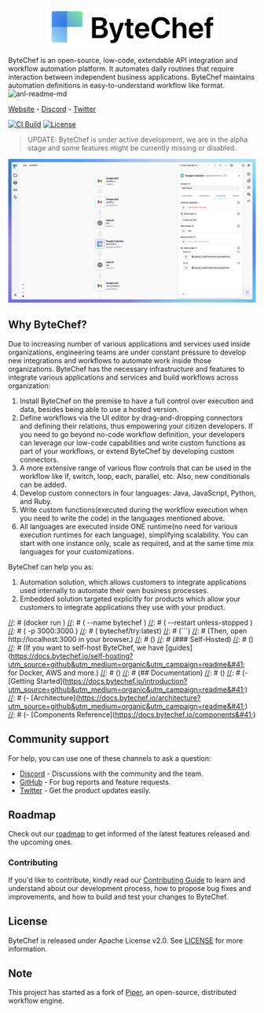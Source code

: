 <p align="center">
<a href="https://www.bytechef.io?utm_source=github&utm_medium=organic&utm_campaign=readme">
  <img src="static/bytechef_logo.png" alt="ByteChef Logo" width="350">
</a>
</p>

ByteChef is an open-source, low-code, extendable API integration and workflow automation platform. It automates daily routines that require interaction between independent business applications. ByteChef maintains automation definitions in easy-to-understand workflow like format.
![anl-readme-md](https://static.scarf.sh/a.png?x-pxid=ceb7a380-3bfc-4e25-8068-1445d2d02359)

[Website](https://www.bytechef.io?utm_source=github&utm_medium=organic&utm_campaign=readme) - [Discord](https://discord.gg/VKvNxHjpYx) - [Twitter](https://twitter.com/bytechefhq)

[![CI Build](https://github.com/bytechefhq/bytechef/actions/workflows/build_push.yml/badge.svg)](https://github.com/bytechefhq/bytechef/actions/workflows/build_push.yml) [![License](https://img.shields.io/static/v1?label=license&message=Apache&nbsp;v2.0&color=brightgreen)](https://github.com/bytechefhq/bytechef/blob/master/LICENSE)

> UPDATE: ByteChef is under active development, we are in the alpha stage and some features might be currently missing or disabled.

<img src="static/screenshot.png" alt="ByteChef Screenshot" style="max-width: 100%;">

## Why ByteChef?

Due to increasing number of various applications and services used inside organizations, engineering teams are under constant pressure to develop new integrations and workflows to automate work inside those organizations.
ByteChef has the necessary infrastructure and features to integrate various applications and services and build workflows across organization:

1. Install ByteChef on the premise to have a full control over execution and data, besides being able to use a hosted version.
2. Define workflows via the UI editor by drag-and-dropping connectors and defining their relations, thus empowering your citizen developers. If you need to go beyond no-code workflow definition, your developers can leverage our low-code capabilities and write custom functions as part of your workflows, or extend ByteChef by developing custom connectors.
3. A more extensive range of various flow controls that can be used in the workflow like if, switch, loop, each, parallel, etc. Also, new conditionals can be added.
4. Develop custom connectors in four languages: Java, JavaScript, Python, and Ruby.
5. Write custom functions(executed during the workflow execution when you need to write the code) in the languages mentioned above.
6. All languages are executed inside ONE runtime(no need for various execution runtimes for each language), simplifying scalability. You can start with one instance only, scale as required, and at the same time mix languages for your customizations.

ByteChef can help you as:

1. Automation solution, which allows customers to integrate applications used internally to automate their own business processes.
2. Embedded solution targeted explicitly for products which allow your customers to integrate applications they use with your product.

[//]: # (## Getting Started)
[//]: # ()
[//]: # (### ByteChef Cloud)
[//]: # ()
[//]: # ([ByteChef Cloud]&#40;https://app.bytechef.io?utm_source=github&utm_medium=organic&utm_campaign=readme&#41; is the fastest way to get started with ByteChef. It provides managed infrastructure as well as an instant and free trial access for development projects and proofs of concept.)
[//]: # ()
[//]: # (<a href="https://app.bytechef.io?utm_source=github&utm_medium=organic&utm_campaign=readme"><img src="static/button_get-started-now.png" alt="Get started now" width="200px"></a>)
[//]: # ()
[//]: # (For a step-by-step guide on ByteChef Cloud, [see the docs]&#40;https://docs.bytechef.io/cloud/getting-started?utm_medium=organic&utm_campaign=readme&#41;.)
[//]: # ()
[//]: # (### Try using Docker)
[//]: # ()
[//]: # (Want to give ByteChef a quick spin on your local machine? You can run the following command from your terminal to have ByteChef up and running right away.)
[//]: # ()
[//]: # (```bashTaskHandler)
[//]: # (docker run \)
[//]: # (  --name bytechef \)
[//]: # (  --restart unless-stopped \)
[//]: # (  -p 3000:3000 \)
[//]: # (  bytechef/try:latest)
[//]: # (```)
[//]: # (Then, open http://localhost:3000 in your browser.)
[//]: # ()
[//]: # (### Self-Hosted)
[//]: # ()
[//]: # (If you want to self-host ByteChef, we have [guides]&#40;https://docs.bytechef.io/self-hosting?utm_source=github&utm_medium=organic&utm_campaign=readme&#41; for Docker, AWS and more.)
[//]: # ()
[//]: # (## Documentation)
[//]: # ()
[//]: # (- [Getting Started]&#40;https://docs.bytechef.io/introduction?utm_source=github&utm_medium=organic&utm_campaign=readme&#41;)
[//]: # (- [Architecture]&#40;https://docs.bytechef.io/architecture?utm_source=github&utm_medium=organic&utm_campaign=readme&#41;)
[//]: # (- [Components Reference]&#40;https://docs.bytechef.io/components&#41;)

## Community support

[//]: # (For general help using ByteChef, please refer to the official [documentation]&#40;https://docs.bytechef.io?utm_source=github&utm_medium=organic&utm_campaign=readme&#41;. For additional help, you can use one of these channels to ask a question:)

[//]: # (- [Discord]&#40;https://discord.gg/VKvNxHjpYx; - Discussions with the community and the team.)
[//]: # (- [GitHub]&#40;https://github.com/bytechefhq/bytechef/issues&#41; - For bug reports and feature requests.)
[//]: # (- [Forum]&#40;https://github.com/bytechefhq/bytechef/discussions&#41; - Ask for help and propose new ideas.)
[//]: # (- [Twitter]&#40;https://twitter.com/bytechefhq&#41; - Get the product updates easily.)

For help, you can use one of these channels to ask a question:

- [Discord](https://discord.gg/VKvNxHjpYx) - Discussions with the community and the team.
- [GitHub](https://github.com/bytechefhq/bytechef/issues) - For bug reports and feature requests.
- [Twitter](https://twitter.com/bytechefhq) - Get the product updates easily.

## Roadmap
Check out our [roadmap](https://github.com/orgs/bytechefhq/projects/3) to get informed of the latest features released and the upcoming ones.

### Contributing

If you'd like to contribute, kindly read our [Contributing Guide](CONTRIBUTING.md) to learn and understand about our development process, how to propose bug fixes and improvements, and how to build and test your changes to ByteChef.

## License
ByteChef is released under Apache License v2.0. See [LICENSE](LICENSE) for more information.

## Note
This project has started as a fork of [Piper](https://github.com/okayrunner/piper), an open-source, distributed workflow engine.
